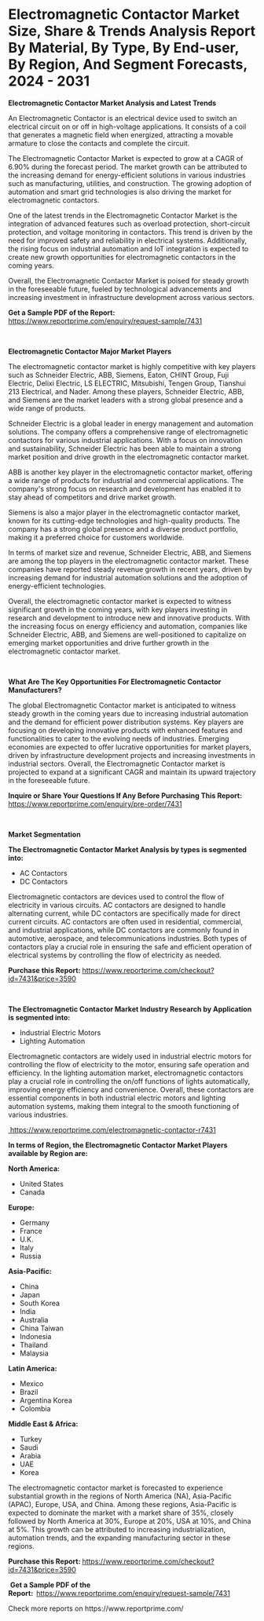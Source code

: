 <p><h1>Electromagnetic Contactor Market Size, Share & Trends Analysis Report By Material, By Type, By End-user, By Region, And Segment Forecasts, 2024 - 2031</h1></p><p><strong>Electromagnetic Contactor Market Analysis and Latest Trends</strong></p>
<p><p>An Electromagnetic Contactor is an electrical device used to switch an electrical circuit on or off in high-voltage applications. It consists of a coil that generates a magnetic field when energized, attracting a movable armature to close the contacts and complete the circuit.</p><p>The Electromagnetic Contactor Market is expected to grow at a CAGR of 6.90% during the forecast period. The market growth can be attributed to the increasing demand for energy-efficient solutions in various industries such as manufacturing, utilities, and construction. The growing adoption of automation and smart grid technologies is also driving the market for electromagnetic contactors.</p><p>One of the latest trends in the Electromagnetic Contactor Market is the integration of advanced features such as overload protection, short-circuit protection, and voltage monitoring in contactors. This trend is driven by the need for improved safety and reliability in electrical systems. Additionally, the rising focus on industrial automation and IoT integration is expected to create new growth opportunities for electromagnetic contactors in the coming years.</p><p>Overall, the Electromagnetic Contactor Market is poised for steady growth in the foreseeable future, fueled by technological advancements and increasing investment in infrastructure development across various sectors.</p></p>
<p><strong>Get a Sample PDF of the Report:&nbsp;</strong> <a href="https://www.reportprime.com/enquiry/request-sample/7431">https://www.reportprime.com/enquiry/request-sample/7431</a></p>
<p>&nbsp;</p>
<p><strong>Electromagnetic Contactor Major Market Players</strong></p>
<p><p>The electromagnetic contactor market is highly competitive with key players such as Schneider Electric, ABB, Siemens, Eaton, CHINT Group, Fuji Electric, Delixi Electric, LS ELECTRIC, Mitsubishi, Tengen Group, Tianshui 213 Electrical, and Nader. Among these players, Schneider Electric, ABB, and Siemens are the market leaders with a strong global presence and a wide range of products.</p><p>Schneider Electric is a global leader in energy management and automation solutions. The company offers a comprehensive range of electromagnetic contactors for various industrial applications. With a focus on innovation and sustainability, Schneider Electric has been able to maintain a strong market position and drive growth in the electromagnetic contactor market.</p><p>ABB is another key player in the electromagnetic contactor market, offering a wide range of products for industrial and commercial applications. The company's strong focus on research and development has enabled it to stay ahead of competitors and drive market growth.</p><p>Siemens is also a major player in the electromagnetic contactor market, known for its cutting-edge technologies and high-quality products. The company has a strong global presence and a diverse product portfolio, making it a preferred choice for customers worldwide.</p><p>In terms of market size and revenue, Schneider Electric, ABB, and Siemens are among the top players in the electromagnetic contactor market. These companies have reported steady revenue growth in recent years, driven by increasing demand for industrial automation solutions and the adoption of energy-efficient technologies.</p><p>Overall, the electromagnetic contactor market is expected to witness significant growth in the coming years, with key players investing in research and development to introduce new and innovative products. With the increasing focus on energy efficiency and automation, companies like Schneider Electric, ABB, and Siemens are well-positioned to capitalize on emerging market opportunities and drive further growth in the electromagnetic contactor market.</p></p>
<p>&nbsp;</p>
<p><strong>What Are The Key Opportunities For Electromagnetic Contactor Manufacturers?</strong></p>
<p><p>The global Electromagnetic Contactor market is anticipated to witness steady growth in the coming years due to increasing industrial automation and the demand for efficient power distribution systems. Key players are focusing on developing innovative products with enhanced features and functionalities to cater to the evolving needs of industries. Emerging economies are expected to offer lucrative opportunities for market players, driven by infrastructure development projects and increasing investments in industrial sectors. Overall, the Electromagnetic Contactor market is projected to expand at a significant CAGR and maintain its upward trajectory in the foreseeable future.</p></p>
<p><strong>Inquire or Share Your Questions If Any Before Purchasing This Report:</strong> <a href="https://www.reportprime.com/enquiry/pre-order/7431">https://www.reportprime.com/enquiry/pre-order/7431</a></p>
<p>&nbsp;</p>
<p><strong>Market Segmentation</strong></p>
<p><strong>The Electromagnetic Contactor Market Analysis by types is segmented into:</strong></p>
<p><ul><li>AC Contactors</li><li>DC Contactors</li></ul></p>
<p><p>Electromagnetic contactors are devices used to control the flow of electricity in various circuits. AC contactors are designed to handle alternating current, while DC contactors are specifically made for direct current circuits. AC contactors are often used in residential, commercial, and industrial applications, while DC contactors are commonly found in automotive, aerospace, and telecommunications industries. Both types of contactors play a crucial role in ensuring the safe and efficient operation of electrical systems by controlling the flow of electricity as needed.</p></p>
<p><strong>Purchase this Report:&nbsp;</strong><a href="https://www.reportprime.com/checkout?id=7431&price=3590">https://www.reportprime.com/checkout?id=7431&price=3590</a></p>
<p>&nbsp;</p>
<p><strong>The Electromagnetic Contactor Market Industry Research by Application is segmented into:</strong></p>
<p><ul><li>Industrial Electric Motors</li><li>Lighting Automation</li></ul></p>
<p><p>Electromagnetic contactors are widely used in industrial electric motors for controlling the flow of electricity to the motor, ensuring safe operation and efficiency. In the lighting automation market, electromagnetic contactors play a crucial role in controlling the on/off functions of lights automatically, improving energy efficiency and convenience. Overall, these contactors are essential components in both industrial electric motors and lighting automation systems, making them integral to the smooth functioning of various industries.</p></p>
<p><a href="https://www.reportprime.com/electromagnetic-contactor-r7431">&nbsp;https://www.reportprime.com/electromagnetic-contactor-r7431</a></p>
<p><strong>In terms of Region, the Electromagnetic Contactor Market Players available by Region are:</strong></p>
<p>
    <p> <strong> North America: </strong>
        <ul>
            <li>United States</li>
            <li>Canada</li>
        </ul>
        </p> 
    <p> <strong> Europe: </strong>
        <ul>
            <li>Germany</li>
            <li>France</li>
            <li>U.K.</li>
            <li>Italy</li>
            <li>Russia</li>
        </ul>
        </p> 
    <p> <strong> Asia-Pacific: </strong>
        <ul>
            <li>China</li>
            <li>Japan</li>
            <li>South Korea</li>
            <li>India</li>
            <li>Australia</li>
            <li>China Taiwan</li>
            <li>Indonesia</li>
            <li>Thailand</li>
            <li>Malaysia</li>
        </ul>
        </p> 
    <p> <strong> Latin America: </strong>
        <ul>
            <li>Mexico</li>
            <li>Brazil</li>
            <li>Argentina Korea</li>
            <li>Colombia</li>
        </ul>
        </p> 
    <p> <strong> Middle East & Africa: </strong>
        <ul>
            <li>Turkey</li>
            <li>Saudi</li>
            <li>Arabia</li>
            <li>UAE</li>
            <li>Korea</li>
        </ul>
    </p>
    </p>
<p><p>The electromagnetic contactor market is forecasted to experience substantial growth in the regions of North America (NA), Asia-Pacific (APAC), Europe, USA, and China. Among these regions, Asia-Pacific is expected to dominate the market with a market share of 35%, closely followed by North America at 30%, Europe at 20%, USA at 10%, and China at 5%. This growth can be attributed to increasing industrialization, automation trends, and the expanding manufacturing sector in these regions.</p></p>
<p><strong>Purchase this Report: </strong><a href="https://www.reportprime.com/checkout?id=7431&price=3590">https://www.reportprime.com/checkout?id=7431&price=3590</a></p>
<p>&nbsp;<strong>Get a Sample PDF of the Report:&nbsp;&nbsp;</strong><a href="https://www.reportprime.com/enquiry/request-sample/7431">https://www.reportprime.com/enquiry/request-sample/7431</a></p>
<p><strong></strong></p>
<p>Check more reports on https://www.reportprime.com/</p>